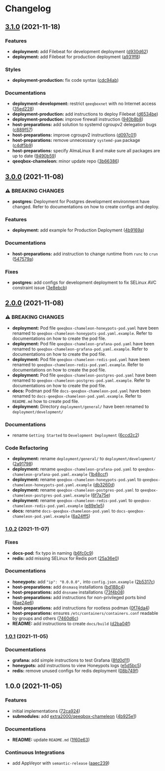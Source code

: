 # Changelog

## [3.1.0](https://github.com/extra2000/qeeqbox-chameleon-podman/compare/v3.0.0...v3.1.0) (2021-11-18)


### Features

* **deployment:** add Filebeat for development deployment ([d930d62](https://github.com/extra2000/qeeqbox-chameleon-podman/commit/d930d62ee7affbc049887c596463878e4daa3f28))
* **deployment:** add Filebeat for production deployment ([a931ff8](https://github.com/extra2000/qeeqbox-chameleon-podman/commit/a931ff85ee237b31f5de9d14e6842816e86e74c8))


### Styles

* **deployment-production:** fix code syntax ([cdc94ab](https://github.com/extra2000/qeeqbox-chameleon-podman/commit/cdc94ab9bad97eed9c2201fbf029444d379d440e))


### Documentations

* **deployment-development:** restrict `qeeqboxnet` with no Internet access ([35ed228](https://github.com/extra2000/qeeqbox-chameleon-podman/commit/35ed228b43c32772116ecb492ec53546dd8df84f))
* **deployment-production:** add instructions to deploy Filebeat ([d6534be](https://github.com/extra2000/qeeqbox-chameleon-podman/commit/d6534be66a218ba16ebf87a9a2178e9daa4ed062))
* **deployment-production:** improve firewall instruction ([940b8b8](https://github.com/extra2000/qeeqbox-chameleon-podman/commit/940b8b8e9597d74a0392c4d78cf0a89e356a9399))
* **host-preparations:** add solution to systemd cgroupv2 delegation bugs ([c889f57](https://github.com/extra2000/qeeqbox-chameleon-podman/commit/c889f57f62e702812f30b887a2480a34d62d3036))
* **host-preparations:** improve cgroupv2 instructions ([d097c01](https://github.com/extra2000/qeeqbox-chameleon-podman/commit/d097c011362b1c2d712ae2d7601817efdb9bc7a9))
* **host-preparations:** remove unnecessary `systemd-pam` package ([c4df5b9](https://github.com/extra2000/qeeqbox-chameleon-podman/commit/c4df5b909276e7cb74e186c93eb2910bf678be19))
* **host-preparations:** specify AlmaLinux 8 and make sure all packages are up to date ([9490b59](https://github.com/extra2000/qeeqbox-chameleon-podman/commit/9490b59aec76a041df15959aa9a84a4103fb9e3a))
* **qeeqbox-chameleon:** minor update repo ([3b66386](https://github.com/extra2000/qeeqbox-chameleon-podman/commit/3b663862b8dbf94c4c4d20b014ed6cc180864443))

## [3.0.0](https://github.com/extra2000/qeeqbox-chameleon-podman/compare/v2.0.0...v3.0.0) (2021-11-08)


### ⚠ BREAKING CHANGES

* **postgres:** Deployment for Postgres development environment have changed. Refer to documentations on how to create configs and deploy.

### Features

* **deployment:** add example for Production Deployment ([4b9169a](https://github.com/extra2000/qeeqbox-chameleon-podman/commit/4b9169a533616d114500fe02344ad423d2d98e05))


### Documentations

* **host-preparations:** add instruction to change runtime from `runc` to `crun` ([547579a](https://github.com/extra2000/qeeqbox-chameleon-podman/commit/547579a821e2be53b2ac9d3691ba97553482f3bd))


### Fixes

* **postgres:** add configs for development deployment to fix SELinux AVC constraint issue ([3e8ebcb](https://github.com/extra2000/qeeqbox-chameleon-podman/commit/3e8ebcbacd1ec9757025f5a02087d83836632ff6))

## [2.0.0](https://github.com/extra2000/qeeqbox-chameleon-podman/compare/v1.0.2...v2.0.0) (2021-11-08)


### ⚠ BREAKING CHANGES

* **deployment:** Pod file `qeeqbox-chameleon-honeypots-pod.yaml` have been renamed to `qeeqbox-chameleon-honeypots-pod.yaml.example`. Refer to documentations on how to create the pod file.
* **deployment:** Pod file `qeeqbox-chameleon-grafana-pod.yaml` have been renamed to `qeeqbox-chameleon-grafana-pod.yaml.example`. Refer to documentations on how to create the pod file.
* **deployment:** Pod file `qeeqbox-chameleon-redis-pod.yaml` have been renamed to `qeeqbox-chameleon-redis-pod.yaml.example`. Refer to documentations on how to create the pod file.
* **deployment:** Pod file `qeeqbox-chameleon-postgres-pod.yaml` have been renamed to `qeeqbox-chameleon-postgres-pod.yaml.example`. Refer to documentations on how to create the pod file.
* **docs:** Podman pod file `docs-qeeqbox-chameleon-pod.yaml` have been renamed to `docs-qeeqbox-chameleon-pod.yaml.example`. Refer to `README.md` how to create pod file.
* **deployment:** Directory `deployment/general/` have been renamed to `deployment/development/`

### Documentations

* rename `Getting Started` to `Development Deployment` ([6ccd2c2](https://github.com/extra2000/qeeqbox-chameleon-podman/commit/6ccd2c264f6382c9421917196b961bb22d815d4c))


### Code Refactoring

* **deployment:** rename `deployment/general/` to `deployment/development/` ([2a91798](https://github.com/extra2000/qeeqbox-chameleon-podman/commit/2a9179815bfe52cd9ec77d2e9e7ef15d0774f97f))
* **deployment:** rename `qeeqbox-chameleon-grafana-pod.yaml` to `qeeqbox-chameleon-grafana-pod.yaml.example` ([1b48ccf](https://github.com/extra2000/qeeqbox-chameleon-podman/commit/1b48ccf4f04f28a991c903fa538a1c2b7a56e30f))
* **deployment:** rename `qeeqbox-chameleon-honeypots-pod.yaml` to `qeeqbox-chameleon-honeypots-pod.yaml.example` ([db3260d](https://github.com/extra2000/qeeqbox-chameleon-podman/commit/db3260dce9c99c133072537d8d08a89182c378ba))
* **deployment:** rename `qeeqbox-chameleon-postgres-pod.yaml` to `qeeqbox-chameleon-postgres-pod.yaml.example` ([6f7a75e](https://github.com/extra2000/qeeqbox-chameleon-podman/commit/6f7a75e3b56b5b1111e4952f582482493402481d))
* **deployment:** rename `qeeqbox-chameleon-redis-pod.yaml` to `qeeqbox-chameleon-redis-pod.yaml.example` ([e89e1e5](https://github.com/extra2000/qeeqbox-chameleon-podman/commit/e89e1e5303c2921c529cb9fe07725c161a178847))
* **docs:** rename `docs-qeeqbox-chameleon-pod.yaml` to `docs-qeeqbox-chameleon-pod.yaml.example` ([6a24ff5](https://github.com/extra2000/qeeqbox-chameleon-podman/commit/6a24ff51d0827f202ba5f6e865b2f20863427f94))

### [1.0.2](https://github.com/extra2000/qeeqbox-chameleon-podman/compare/v1.0.1...v1.0.2) (2021-11-07)


### Fixes

* **docs-pod:** fix typo in naming ([b6fc0c9](https://github.com/extra2000/qeeqbox-chameleon-podman/commit/b6fc0c9ff11fd4f7552932e4404d1976aaec9e77))
* **redis:** add missing SELinux for Redis port ([25a36e0](https://github.com/extra2000/qeeqbox-chameleon-podman/commit/25a36e0fb57ac21a11cedebefc0a99bc799329ca))


### Documentations

* **honeypots:** add `"ip": "0.0.0.0",` into `config.json.example` ([2b5317c](https://github.com/extra2000/qeeqbox-chameleon-podman/commit/2b5317c1cdb0b9354699d5e7016049174ee2bf19))
* **host-preparations:** add `dnsmasq` installations ([bd188c4](https://github.com/extra2000/qeeqbox-chameleon-podman/commit/bd188c49d489ccf2862e410016703aaa4214bf8c))
* **host-preparations:** add `dnsname` installations ([73f4b08](https://github.com/extra2000/qeeqbox-chameleon-podman/commit/73f4b08c4524c0028a7d5ead9a02fdc5fd3e8f84))
* **host-preparations:** add instructions for non-privileged ports bind ([8ae24e6](https://github.com/extra2000/qeeqbox-chameleon-podman/commit/8ae24e692a504b93ad0cd8cdb8f2b0c6a3c36eb9))
* **host-preparations:** add instructions for rootless podman ([0f74da4](https://github.com/extra2000/qeeqbox-chameleon-podman/commit/0f74da49c834706722e739bca5257df71b05794f))
* **host-preparations:** ensures `/etc/containers/containers.conf` readable by groups and others ([7460d6c](https://github.com/extra2000/qeeqbox-chameleon-podman/commit/7460d6c717c87a6637a8d4aa2a3b84bdb14d1db2))
* **README:** add instructions to create `docs/build` ([d2ba04f](https://github.com/extra2000/qeeqbox-chameleon-podman/commit/d2ba04f24c03619708a197ef9dfcada338bd7f4d))

### [1.0.1](https://github.com/extra2000/qeeqbox-chameleon-podman/compare/v1.0.0...v1.0.1) (2021-11-05)


### Documentations

* **grafana:** add simple instructions to test Grafana ([8fd0d11](https://github.com/extra2000/qeeqbox-chameleon-podman/commit/8fd0d1179f3cca7cb2e7e8fc34dcd5dee53fe8b8))
* **honeypots:** add instructions to view Honeypots logs ([e5d5bc5](https://github.com/extra2000/qeeqbox-chameleon-podman/commit/e5d5bc5e63bb0e1421bf094dc0b182e67be2f45f))
* **redis:** remove unused configs for redis deployment ([08b749f](https://github.com/extra2000/qeeqbox-chameleon-podman/commit/08b749f35e3581e312aeafb83d1f7501c36ecf78))

## 1.0.0 (2021-11-05)


### Features

* initial implementations ([72ca924](https://github.com/extra2000/qeeqbox-chameleon-podman/commit/72ca924287faafc4ef67f61883ba5c51a450e01f))
* **submodules:** add [extra2000/qeeqbox-chameleon](https://github.com/extra2000/qeeqbox-chameleon) ([4b925e1](https://github.com/extra2000/qeeqbox-chameleon-podman/commit/4b925e1493427f2dccef62d356de65318a4054ba))


### Documentations

* **README:** update `README.md` ([1f60e63](https://github.com/extra2000/qeeqbox-chameleon-podman/commit/1f60e639c21905ee94b34cf1ef7990b884dc4ad9))


### Continuous Integrations

* add AppVeyor with `semantic-release` ([aaec239](https://github.com/extra2000/qeeqbox-chameleon-podman/commit/aaec239bc669fefde0de5fd026c96247de2807b3))
